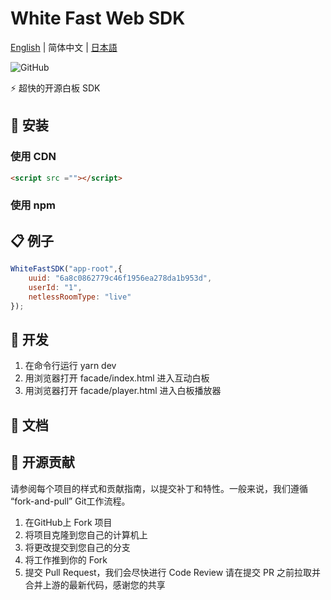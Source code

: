 # White Fast Web SDK

[English](./README.md) | 简体中文 | [日本語](./README-jp.md)

![GitHub](https://img.shields.io/github/license/netless-io/whiteboard-designer)

⚡ 超快的开源白板 SDK

## 🎉 安装

### 使用 CDN

```html
<script src =""></script>
```

### 使用 npm


## 📋 例子

```javascript
WhiteFastSDK("app-root",{
    uuid: "6a8c0862779c46f1956ea278da1b953d",
    userId: "1",
    netlessRoomType: "live"
});
```

## 🚀 开发

1. 在命令行运行 yarn dev
2. 用浏览器打开 facade/index.html 进入互动白板
3. 用浏览器打开 facade/player.html 进入白板播放器

## 📖 文档

## 👏 开源贡献

请参阅每个项目的样式和贡献指南，以提交补丁和特性。一般来说，我们遵循 “fork-and-pull” Git工作流程。

1. 在GitHub上 Fork 项目
2. 将项目克隆到您自己的计算机上
3. 将更改提交到您自己的分支
4. 将工作推到你的 Fork
5. 提交 Pull Request，我们会尽快进行 Code Review
请在提交 PR 之前拉取并合并上游的最新代码，感谢您的共享